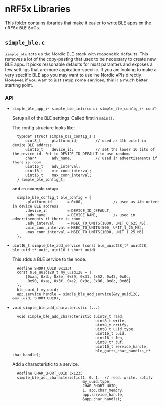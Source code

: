 nRF5x Libraries
===============

This folder contains libraries that make it easier to write BLE apps on the
nRF5x BLE SoCs.

## `simple_ble.c`

`simple_ble` sets up the Nordic BLE stack with reasonable defaults. This
removes a lot of the copy-pasting that used to be necessary to create new BLE apps.
It picks reasonable defaults for most paramters and exposes a few settings
that are more appication-specific. If you are looking to make a very specific
BLE app you may want to use the Nordic APIs directly. However, if you want
to just setup some services, this is a much better starting point.

### API

- `simple_ble_app_t* simple_ble_init(const simple_ble_config_t* conf)`

    Setup all of the BLE settings. Called first in `main()`.

    The config structure looks like:

        typedef struct simple_ble_config_s {
            uint8_t     platform_id;        // used as 4th octet in device BLE address
            uint16_t    device_id;          // set the lower 16 bits of the device id. Set to DEVICE_ID_DEFAULT to use random.
            char*       adv_name;           // used in advertisements if there is room
            uint16_t    adv_interval;
            uint16_t    min_conn_interval;
            uint16_t    max_conn_interval;
        } simple_ble_config_t;

    and an example setup:

        simple_ble_config_t ble_config = {
            .platform_id       = 0x00,              // used as 4th octect in device BLE address
            .device_id         = DEVICE_ID_DEFAULT,
            .adv_name          = DEVICE_NAME,       // used in advertisements if there is room
            .adv_interval      = MSEC_TO_UNITS(1000, UNIT_0_625_MS),
            .min_conn_interval = MSEC_TO_UNITS(500, UNIT_1_25_MS),
            .max_conn_interval = MSEC_TO_UNITS(1000, UNIT_1_25_MS)
        };

- `uint16_t simple_ble_add_service (const ble_uuid128_t* uuid128, ble_uuid_t* uuid, uint16_t short_uuid)`

    This adds a BLE service to the node.


        #define SHORT_UUID 0x1234
        const ble_uuid128_t my_uuid128 = {
            {0xaa, 0xbb, 0x5e, 0x39, 0x31, 0x52, 0x45, 0x0c,
             0x90, 0xee, 0x3f, 0xa2, 0x9c, 0x86, 0x8c, 0xd6}
        };
        ble_uuid_t my_uuid;
        app.service_handle = simple_ble_add_service(&my_uuid128, &my_uuid, SHORT_UUID);

- `void simple_ble_add_characteristic (...)`

        void simple_ble_add_characteristic (uint8_t read,
                                            uint8_t write,
                                            uint8_t notify,
                                            uint8_t uuid_type,
                                            uint16_t uuid,
                                            uint16_t len,
                                            uint8_t* buf,
                                            uint16_t service_handle,
                                            ble_gatts_char_handles_t* char_handle);

    Add a characteristic to a service.

        #define CHAR_SHORT_UUID 0x1235
        simple_ble_add_characteristic(1, 0, 1,  // read, write, notify
                                      my_uuid.type,
                                      CHAR_SHORT_UUID,
                                      1, app.char_memory,
                                      app.service_handle,
                                      &app.char_handle);


